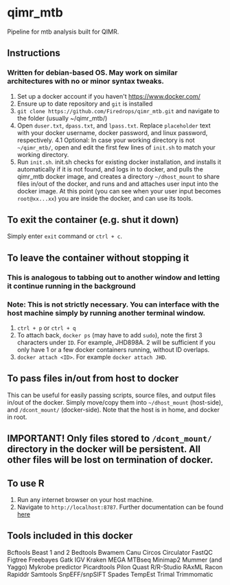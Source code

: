 # qimr_mtb
Pipeline for mtb analysis built for QIMR. 

## Instructions
### Written for debian-based OS. May work on similar architectures with no or minor syntax tweaks.
1. Set up a docker account if you haven't https://www.docker.com/
2. Ensure up to date repository and `git` is installed
3. `git clone https://github.com/Firedrops/qimr_mtb.git` and navigate to the folder (usually ~/qimr_mtb/)
4. Open `duser.txt`, `dpass.txt`, and `lpass.txt`. Replace `placeholder` text with your docker username, docker password, and linux password, respectively.
4.1 Optional: In case your working directory is not `~/qimr_mtb/`, open and edit the first few lines of `init.sh` to match your working directory.
5. Run `init.sh`.
  init.sh checks for existing docker installation, and installs it automatically if it is not found, and
    logs in to docker, and
      pulls the qimr_mtb docker image, and
        creates a directory `~/dhost_mount` to share files in/out of the docker, and
          runs and and attaches user input into the docker image.
  At this point (you can see when your user input becomes `root@xx...xx`) you are inside the docker, and can use its tools.

## To exit the container (e.g. shut it down)
Simply enter `exit` command or `ctrl + c`.

## To leave the container without stopping it
### This is analogous to tabbing out to another window and letting it continue running in the background
### Note: This is not strictly necessary. You can interface with the host machine simply by running another terminal window.
1. `ctrl + p` or `ctrl + q`
2. To attach back, `docker ps` (may have to add `sudo`), note the first 3 characters under `ID`. For example, JHD898A. 2 will be sufficient if you only have 1 or a few docker containers running, without ID overlaps.
3. `docker attach <ID>`. For example `docker attach JHD`.

## To pass files in/out from host to docker
This can be useful for easily passing scripts, source files, and output files in/out of the docker.
Simply move/copy them into `~/dhost_mount` (host-side), and `/dcont_mount/` (docker-side). Note that the host is in home, and docker in root.
## IMPORTANT! Only files stored to `/dcont_mount/` directory in the docker will be persistent. All other files will be lost on termination of docker.

## To use R
1. Run any internet browser on your host machine.
2. Navigate to `http://localhost:8787`.
Further documentation can be found [here](https://ropenscilabs.github.io/r-docker-tutorial/02-Launching-Docker.html)

## Tools included in this docker
Bcftools
Beast 1 and 2
Bedtools
Bwamem
Canu
Circos
Circulator
FastQC
Figtree
Freebayes
Gatk
IGV
Kraken
MEGA
MTBseq
Minimap2
Mummer (and Yaggo)
Mykrobe predictor
Picardtools
Pilon
Quast
R/R-Studio
RAxML
Racon
Rapiddr
Samtools
SnpEFF/snpSIFT
Spades
TempEst
Trimal
Trimmomatic
